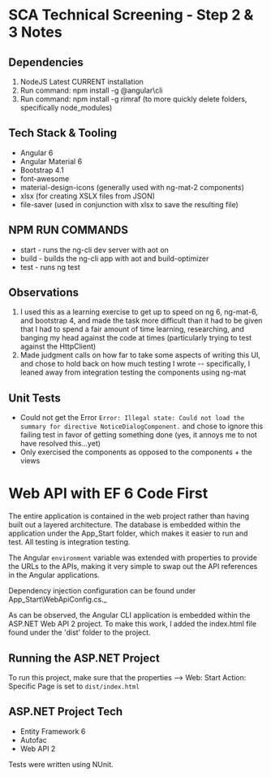 # SCA Technical Screening - Step 2 & 3 Notes

## Dependencies

1. NodeJS Latest CURRENT installation
2. Run command: npm install -g @angular\cli
3. Run command: npm install -g rimraf (to more quickly delete folders, specifically node_modules)

## Tech Stack & Tooling

+ Angular 6
+ Angular Material 6
+ Bootstrap 4.1
+ font-awesome
+ material-design-icons (generally used with ng-mat-2 components)
+ xlsx (for creating XSLX files from JSON)
+ file-saver (used in conjunction with xlsx to save the resulting file)

## NPM RUN COMMANDS

+ start - runs the ng-cli dev server with aot on
+ build - builds the ng-cli app with aot and build-optimizer
+ test - runs ng test

## Observations

1. I used this as a learning exercise to get up to speed on ng 6, ng-mat-6, and bootstrap 4, and made the task more difficult than it had to be given that I had to spend a fair amount of time learning, researching, and banging my head against the code at times (particularly trying to test against the HttpClient)
2. Made judgment calls on how far to take some aspects of writing this UI, and chose to hold back on how much testing I wrote -- specifically, I leaned away from integration testing the components using ng-mat

## Unit Tests

+ Could not get the Error `Error: Illegal state: Could not load the summary for directive NoticeDialogComponent.` and chose to ignore this failing test in favor of getting something done (yes, it annoys me to not have resolved this...yet)
+ Only exercised the components as opposed to the components + the views

# Web API with EF 6 Code First

The entire application is contained in the web project rather than having built out a layered architecture. The database is embedded within the application
under the App_Start folder, which makes it easier to run and test. All testing is integration testing.

The Angular `environment` variable was extended with properties to provide the URLs to the APIs, making it 
very simple to swap out the API references in the Angular applications.

Dependency injection configuration can be found under App_Start\WebApiConfig.cs._

As can be observed, the Angular CLI application is embedded within the ASP.NET Web API 2 project. To make this work, 
I added the index.html file found under the 'dist' folder to the project. 

## Running the ASP.NET Project

To run this project, make sure that the properties --> Web: Start Action: Specific Page is set to `dist/index.html`

## ASP.NET Project Tech

+ Entity Framework 6
+ Autofac
+ Web API 2

Tests were written using NUnit.
